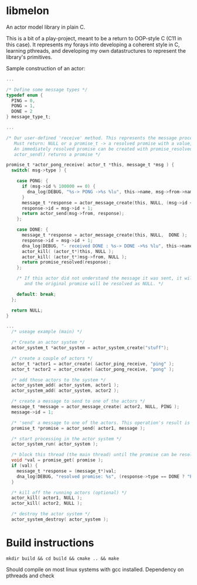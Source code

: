 # libmelon # 

An actor model library in plain C.

This is a bit of a play-project, meant to be a return to OOP-style C (C11 in this case). It represents my forays into developing a coherent style in C, learning pthreads, and developing my own datastructures to represent the library's primitives.

Sample construction of an actor:

```c
...

/* Define some message types */
typedef enum {
  PING = 0,
  PONG = 1,
  DONE = 2
} message_type_t;

...

/* Our user-defined 'receive' method. This represents the message processing for a given actor.
   Must return: NULL or a promise_t -> a resolved promise with a value, which can be a chain of promises.
   An immediately resolved promise can be created with promise_resolved()
   actor_send() returns a promise */

promise_t *actor_pong_receive( actor_t *this, message_t *msg ) {
  switch( msg->type ) {

    case PONG: {
      if (msg->id % 100000 == 0) {
        dna_log(DEBUG, "%s-> PONG ->%s %lu", this->name, msg->from->name, msg->id);
      }
      message_t *response = actor_message_create(this, NULL, (msg->id < TEST_MESSAGE_COUNT ? PING : DONE) );
      response->id = msg->id + 1;
      return actor_send(msg->from, response);
    };

    case DONE: {
      message_t *response = actor_message_create(this, NULL,  DONE );
      response->id = msg->id + 1;
      dna_log(DEBUG, "- received DONE : %s-> DONE ->%s %lu", this->name, msg->from->name, msg->id);
      actor_kill( (actor_t*)this, NULL );
      actor_kill( (actor_t*)msg->from, NULL );
      return promise_resolved(response);
    };

    /* If this actor did not understand the message it was sent, it will return NULL,
       and the original promise will be resolved as NULL. */

    default: break;
  };

  return NULL;
}

...
  /* useage example (main) */

  /* Create an actor system */
  actor_system_t *actor_system = actor_system_create("stuff");

  /* create a couple of actors */
  actor_t *actor1 = actor_create( &actor_ping_receive, "ping" );
  actor_t *actor2 = actor_create( &actor_pong_receive, "pong" );

  /* add those actors to the system */
  actor_system_add( actor_system, actor1 );
  actor_system_add( actor_system, actor2 );

  /* create a message to send to one of the actors */
  message_t *message = actor_message_create( actor2, NULL, PING );
  message->id = 1;

  /* 'send' a message to one of the actors. This operation's result is a 'promise', essentially a blocking queue with a single element. */
  promise_t *promise = actor_send( actor1, message );

  /* start processing in the actor system */
  actor_system_run( actor_system );

  /* block this thread (the main thread) until the promise can be resolved */
  void *val = promise_get( promise );
  if (val) {
    message_t *response = (message_t*)val;
    dna_log(DEBUG, "resolved promise: %s", (response->type == DONE ? "PASSED" : "FAILED") );
  }

  /* kill off the running actors (optional) */
  actor_kill( actor1, NULL );
  actor_kill( actor2, NULL );

  /* destroy the actor system */
  actor_system_destroy( actor_system );
```

# Build instructions

`mkdir build && cd build && cmake .. && make`

Should compile on most linux systems with gcc installed. Dependency on pthreads and check
